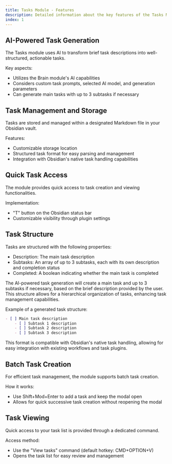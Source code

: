 ```yaml
---
title: Tasks Module - Features
description: Detailed information about the key features of the Tasks Module in SystemSculpt AI.
index: 1
---
```


## AI-Powered Task Generation

The Tasks module uses AI to transform brief task descriptions into well-structured, actionable tasks.

Key aspects:

- Utilizes the Brain module's AI capabilities
- Considers custom task prompts, selected AI model, and generation parameters
- Can generate main tasks with up to 3 subtasks if necessary

## Task Management and Storage

Tasks are stored and managed within a designated Markdown file in your Obsidian vault.

Features:

- Customizable storage location
- Structured task format for easy parsing and management
- Integration with Obsidian's native task handling capabilities

## Quick Task Access

The module provides quick access to task creation and viewing functionalities.

Implementation:

- "T" button on the Obsidian status bar
- Customizable visibility through plugin settings

## Task Structure

Tasks are structured with the following properties:

- Description: The main task description
- Subtasks: An array of up to 3 subtasks, each with its own description and completion status
- Completed: A boolean indicating whether the main task is completed

The AI-powered task generation will create a main task and up to 3 subtasks if necessary, based on the brief description provided by the user. This structure allows for a hierarchical organization of tasks, enhancing task management capabilities.

Example of a generated task structure:

```markdown
- [ ] Main task description
    - [ ] Subtask 1 description
    - [ ] Subtask 2 description
    - [ ] Subtask 3 description
```

This format is compatible with Obsidian's native task handling, allowing for easy integration with existing workflows and task plugins.

## Batch Task Creation

For efficient task management, the module supports batch task creation.

How it works:

- Use Shift+Mod+Enter to add a task and keep the modal open
- Allows for quick successive task creation without reopening the modal

## Task Viewing

Quick access to your task list is provided through a dedicated command.

Access method:

- Use the "View tasks" command (default hotkey: CMD+OPTION+V)
- Opens the task list for easy review and management
